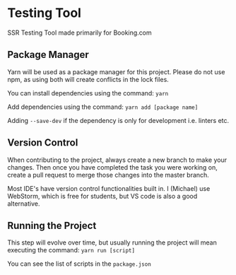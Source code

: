 # Testing Tool
SSR Testing Tool made primarily for Booking.com

## Package Manager

Yarn will be used as a package manager for this project. Please do not use npm, as using both will create conflicts in the lock files.

You can install dependencies using the command: `yarn`

Add dependencies using the command: `yarn add [package name]`

Adding `--save-dev` if the dependency is only for development i.e. linters etc.

## Version Control

When contributing to the project, always create a new branch to make your changes. Then once you have completed the task you were working on, create a pull request to merge those changes into the master branch.

Most IDE's have version control functionalities built in. I (Michael) use WebStorm, which is free for students, but VS code is also a good alternative.

## Running the Project

This step will evolve over time, but usually running the project will mean executing the command: `yarn run [script]`

You can see the list of scripts in the `package.json`